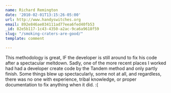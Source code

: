 ```yaml
---
name: Richard Remington
date: '2010-02-01T13:15:26-05:00'
url: http://www.handyswitches.org
email: 892e846ae034111ad77eea6fed40fb53
_id: 82e5b117-1c43-4350-a2ac-9ca6a9618f59
slug: "/smoking-craters-are-good/"
template: comment

---
```


This methodology is great, IF the developer is still around to fix his code after a spectacular meltdown. Sadly, one of the more recent places I worked had had a developer create code by the Tandem method and only partly finish. Some things blew up spectacularly, some not at all, and regardless, there was no one with experience, tribal knowledge, or proper documentation to fix anything when it did. :(
